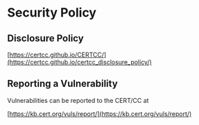 # Security Policy

## Disclosure Policy

[https://certcc.github.io/CERTCC/](https://certcc.github.io/certcc_disclosure_policy/)

## Reporting a Vulnerability

Vulnerabilities can be reported to the CERT/CC at

[https://kb.cert.org/vuls/report/](https://kb.cert.org/vuls/report/)
